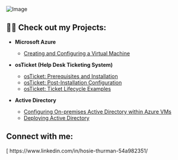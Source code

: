 
![Image](https://github.com/user-attachments/assets/c5dade8e-ea18-48c6-bfb5-1bc8e2e17b7f)

<h2>👨‍💻 Check out my Projects:</h2>


- <b>Microsoft Azure</b>
  - [Creating and Configuring a Virtual Machine](https://github.com/Hosie-Thurman/AzureVM)
    
- <b>osTicket (Help Desk Ticketing System)</b>
  - [osTicket: Prerequisites and Installation](https://github.com/Hosie-Thurman/osTicket-Prerequisites-and-Installation)
  - [osTicket: Post-Installation Configuration](https://github.com/Hosie-Thurman/osTicket-Configuration)
  - [osTicket: Ticket Lifecycle Examples](https://github.com/Hosie-Thurman/osTicket-Creating-and-Working-Tickets)

- <b>Active Directory</b>
  - [Configuring On-premises Active Directory within Azure VMs](https://github.com/Hosie-Thurman/Active-Directory-1)
  - [Deploying Active Directory](https://github.com/Hosie-Thurman/Active-directory-2)

<h2> Connect with me:</h2>[ https://www.linkedin.com/in/hosie-thurman-54a982351/

